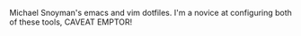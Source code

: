 Michael Snoyman's emacs and vim dotfiles. I'm a novice at configuring
both of these tools, CAVEAT EMPTOR!
